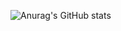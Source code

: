 
![Anurag's GitHub stats](https://github-readme-stats.vercel.app/api?username=ARMoreno99&show_icons=true&theme=dark)
